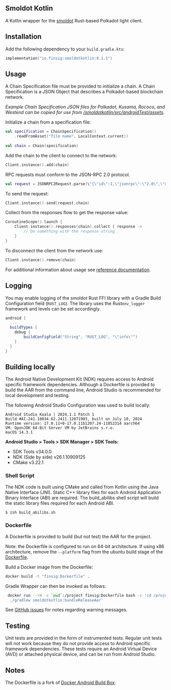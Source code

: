 ## Smoldot Kotlin

A Kotlin wrapper for the [smoldot](https://github.com/smol-dot/smoldot) Rust-based  Polkadot light client.


## Installation

Add the following dependency to your `build.gradle.kts`:

```kotlin
implementation("io.finsig:smoldotkotlin:0.1.1")
```

## Usage

A Chain Specification file must be provided to initialize a chain. A Chain Specification is a JSON Object that describes a Polkadot-based blockchain network.

*Example Chain Specification JSON files for Polkadot, Kusama, Rococo, and Westend can be copied for use from [/smoldotkotlin/src/androidTest/assets](https://github.com/finsig/smoldot-kotlin/tree/main/smoldotkotlin/src/androidTest/assets).*

Initialize a chain from a specification file:

```kotlin
val specification = ChainSpecification()
    .readFromAsset("file name", LocalContext.current))
    
val chain = Chain(specification)
```

Add the chain to the client to connect to the network:
```kotlin
Client.instance().add(chain)
```

RPC requests must conform to the JSON-RPC 2.0 protocol.
```kotlin
val request = JSONRPC2Request.parse(\"{\"id\":1,\"jsonrpc\":\"2.0\",\"method\":\"chain_getHeader\",\"params\":[]}")
```

To send the request:
```kotlin
Client.instance().send(request,chain)
```

Collect from the responses flow to get the response value:
```kotlin
CoroutineScope().launch {
    Client.instance().responses(chain).collect { response -> 
        // Do something with the response string
    }
}    
```

To disconnect the client from the network use:

```kotlin
Client.instance().remove(chain)
```

For additional information about usage see [reference documentation](https://finsig.github.io/smoldot-kotlin/smoldotkotlin/io.finsig.smoldotkotlin/index.html).

## Logging

You may enable logging of the smoldot Rust FFI library with a Gradle Build Configuration field (`RUST_LOG`). The library uses the Rust`env_logger` framework and levels can be set accordingly.

```gradle
android {
  ...
  buildTypes {
    debug {
        buildConfigField("String", "RUST_LOG", "\"info\"")
    }
  }
}
```

## Building locally

The Android Native Development Kit (NDK) requires access to Android specific framework dependencies.
Although a Dockerfile is provided to build the AAR from the command line, Android Studio is recommended for local development and testing.
 
The following Android Studio Configuration was used to build locally:

```
Android Studio Koala | 2024.1.1 Patch 1
Build #AI-241.18034.62.2411.12071903, built on July 10, 2024
Runtime version: 17.0.11+0-17.0.11b1207.24-11852314 aarch64
VM: OpenJDK 64-Bit Server VM by JetBrains s.r.o.
macOS 14.3.1
```

**Android Studio > Tools > SDK Manager > SDK Tools:**
* SDK Tools v34.0.0
* NDK (Side by side) v26.1.10909125
* CMake v3.22.1

### Shell Script
The NDK code is built using CMake and called from Kotlin using the Java Native Interface (JNI). Static C++ library files for each Android Application Binary Interface (ABI) are required. The build_abilibs shell script will build the static library files required for each Android ABI. 

```zsh
$ zsh build_abilibs.sh
```
### Dockerfile

A Dockerfile is provided to build (but not test) the AAR for the project.

Note: the Dockerfile is configured to run on 64-bit architecture. If using x86 architecture, remove the `--platform` flag from the ubuntu build stage of the [Dockerfile](https://github.com/finsig/smoldot-kotlin/blob/bde451561f8c2003c184434406ebd2923fa6689f/Dockerfile#L39).

Build a Docker image from the Dockerfile:

```zsh
docker build -t "finsig:Dockerfile" .
```

Gradle Wrapper can then be invoked as follows:

```zsh
 docker run --rm -v `pwd`:/project finsig:Dockerfile bash -c 'cd /project; \
  ./gradlew smoldotkotlin:bundleReleaseAar' 
```

See [GitHub issues](https://github.com/finsig/smoldot-kotlin/issues) for notes regarding warning messages.


## Testing

Unit tests are provided in the form of instrumented tests. Regular unit tests will not work because they do not provide access to Android specific framework dependencies. These tests require an Android Virtual Device (AVD) or attached physical device, and can be run from Android Studio.


## Notes

The Dockerfile is a fork of [Docker Android Build Box](https://github.com/finsig/docker-android-build-box).

